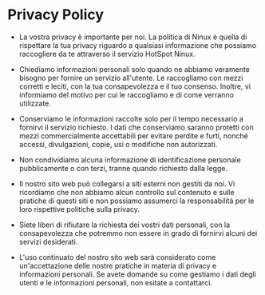 # Privacy Policy

- La vostra privacy è importante per noi. La politica di Ninux è quella di rispettare la tua privacy riguardo a qualsiasi informazione che possiamo raccogliere da te attraverso il servizio HotSpot Ninux.

- Chiediamo informazioni personali solo quando ne abbiamo veramente bisogno per fornire un servizio all'utente. Le raccogliamo con mezzi corretti e leciti, con la tua consapevolezza e il tuo consenso. Inoltre, vi informiamo del motivo per cui le raccogliamo e di come verranno utilizzate.

- Conserviamo le informazioni raccolte solo per il tempo necessario a fornirvi il servizio richiesto. I dati che conserviamo saranno protetti con mezzi commercialmente accettabili per evitare perdite e furti, nonché accessi, divulgazioni, copie, usi o modifiche non autorizzati.

- Non condividiamo alcuna informazione di identificazione personale pubblicamente o con terzi, tranne quando richiesto dalla legge.

- Il nostro sito web può collegarsi a siti esterni non gestiti da noi. Vi ricordiamo che non abbiamo alcun controllo sul contenuto e sulle pratiche di questi siti e non possiamo assumerci la responsabilità per le loro rispettive politiche sulla privacy.

- Siete liberi di rifiutare la richiesta dei vostri dati personali, con la consapevolezza che potremmo non essere in grado di fornirvi alcuni dei servizi desiderati.

- L'uso continuato del nostro sito web sarà considerato come un'accettazione delle nostre pratiche in materia di privacy e informazioni personali. Se avete domande su come gestiamo i dati degli utenti e le informazioni personali, non esitate a contattarci.
